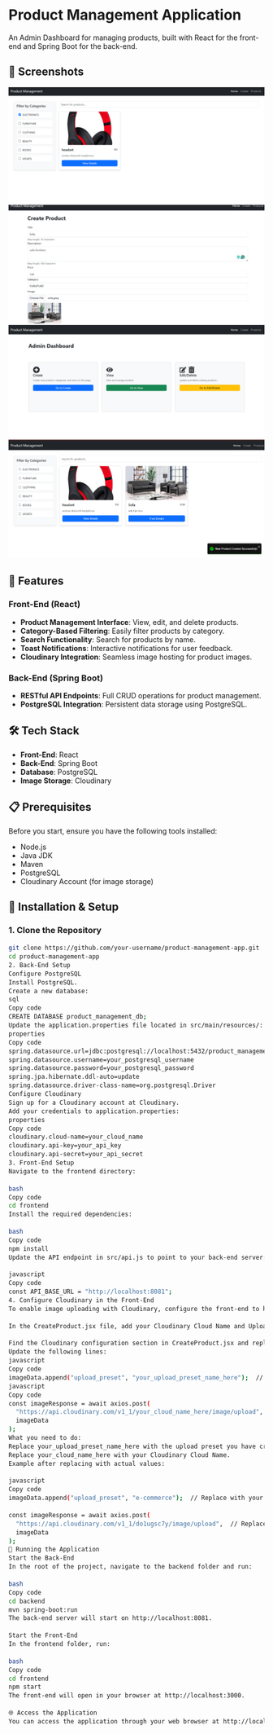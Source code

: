 # Product Management Application
An Admin Dashboard for managing products, built with React for the front-end and Spring Boot for the back-end.

## 📸 Screenshots

![Product Screenshot](assets/category.PNG)
![Product Screenshot](assets/create.PNG)
![Product Screenshot](assets/home.PNG)
![Product Screenshot](assets/products.PNG)

## 🚀 Features

### Front-End (React)
- **Product Management Interface**: View, edit, and delete products.
- **Category-Based Filtering**: Easily filter products by category.
- **Search Functionality**: Search for products by name.
- **Toast Notifications**: Interactive notifications for user feedback.
- **Cloudinary Integration**: Seamless image hosting for product images.

### Back-End (Spring Boot)
- **RESTful API Endpoints**: Full CRUD operations for product management.
- **PostgreSQL Integration**: Persistent data storage using PostgreSQL.

## 🛠️ Tech Stack
- **Front-End**: React
- **Back-End**: Spring Boot
- **Database**: PostgreSQL
- **Image Storage**: Cloudinary

## 📋 Prerequisites
Before you start, ensure you have the following tools installed:
- Node.js
- Java JDK
- Maven
- PostgreSQL
- Cloudinary Account (for image storage)

## 🚀 Installation & Setup

### 1. Clone the Repository
```bash
git clone https://github.com/your-username/product-management-app.git
cd product-management-app
2. Back-End Setup
Configure PostgreSQL
Install PostgreSQL.
Create a new database:
sql
Copy code
CREATE DATABASE product_management_db;
Update the application.properties file located in src/main/resources/:
properties
Copy code
spring.datasource.url=jdbc:postgresql://localhost:5432/product_management_db
spring.datasource.username=your_postgresql_username
spring.datasource.password=your_postgresql_password
spring.jpa.hibernate.ddl-auto=update
spring.datasource.driver-class-name=org.postgresql.Driver
Configure Cloudinary
Sign up for a Cloudinary account at Cloudinary.
Add your credentials to application.properties:
properties
Copy code
cloudinary.cloud-name=your_cloud_name
cloudinary.api-key=your_api_key
cloudinary.api-secret=your_api_secret
3. Front-End Setup
Navigate to the frontend directory:

bash
Copy code
cd frontend
Install the required dependencies:

bash
Copy code
npm install
Update the API endpoint in src/api.js to point to your back-end server:

javascript
Copy code
const API_BASE_URL = "http://localhost:8081";
4. Configure Cloudinary in the Front-End
To enable image uploading with Cloudinary, configure the front-end to handle file uploads.

In the CreateProduct.jsx file, add your Cloudinary Cloud Name and Upload Preset Name:

Find the Cloudinary configuration section in CreateProduct.jsx and replace your_cloud_name_here and your_upload_preset_name_here with your actual Cloudinary details.
Update the following lines:
javascript
Copy code
imageData.append("upload_preset", "your_upload_preset_name_here");  // Line 80
javascript
Copy code
const imageResponse = await axios.post(
  "https://api.cloudinary.com/v1_1/your_cloud_name_here/image/upload",  // Line 83
  imageData
);
What you need to do:
Replace your_upload_preset_name_here with the upload preset you have created on Cloudinary.
Replace your_cloud_name_here with your Cloudinary Cloud Name.
Example after replacing with actual values:

javascript
Copy code
imageData.append("upload_preset", "e-commerce");  // Replace with your actual preset name

const imageResponse = await axios.post(
  "https://api.cloudinary.com/v1_1/do1ugsc7y/image/upload",  // Replace with your actual cloud name
  imageData
);
🚀 Running the Application
Start the Back-End
In the root of the project, navigate to the backend folder and run:

bash
Copy code
cd backend
mvn spring-boot:run
The back-end server will start on http://localhost:8081.

Start the Front-End
In the frontend folder, run:

bash
Copy code
cd frontend
npm start
The front-end will open in your browser at http://localhost:3000.

🌐 Access the Application
You can access the application through your web browser at http://localhost:3000.
